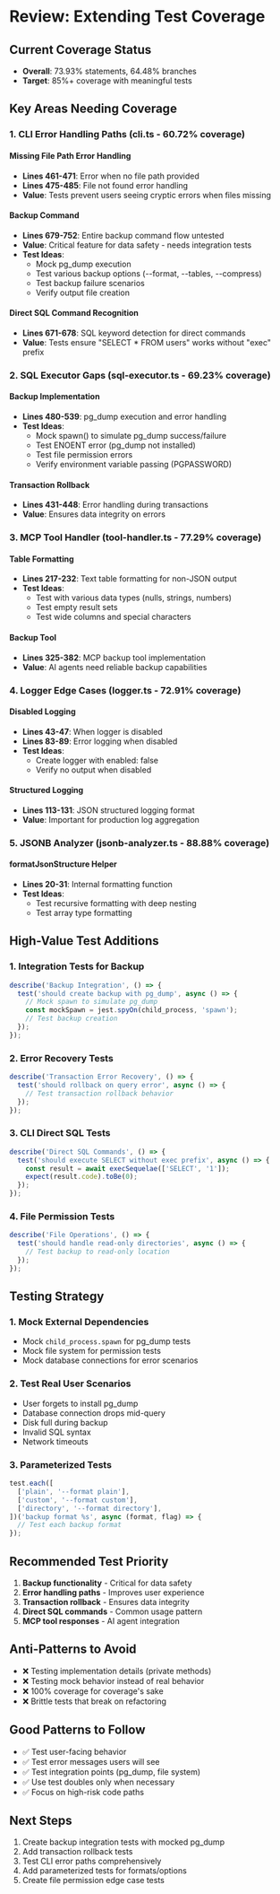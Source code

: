# Review: Extending Test Coverage

## Current Coverage Status
- **Overall**: 73.93% statements, 64.48% branches
- **Target**: 85%+ coverage with meaningful tests

## Key Areas Needing Coverage

### 1. CLI Error Handling Paths (cli.ts - 60.72% coverage)

#### Missing File Path Error Handling
- **Lines 461-471**: Error when no file path provided
- **Lines 475-485**: File not found error handling
- **Value**: Tests prevent users seeing cryptic errors when files missing

#### Backup Command
- **Lines 679-752**: Entire backup command flow untested
- **Value**: Critical feature for data safety - needs integration tests
- **Test Ideas**:
  - Mock pg_dump execution
  - Test various backup options (--format, --tables, --compress)
  - Test backup failure scenarios
  - Verify output file creation

#### Direct SQL Command Recognition
- **Lines 671-678**: SQL keyword detection for direct commands
- **Value**: Tests ensure "SELECT * FROM users" works without "exec" prefix

### 2. SQL Executor Gaps (sql-executor.ts - 69.23% coverage)

#### Backup Implementation
- **Lines 480-539**: pg_dump execution and error handling
- **Test Ideas**:
  - Mock spawn() to simulate pg_dump success/failure
  - Test ENOENT error (pg_dump not installed)
  - Test file permission errors
  - Verify environment variable passing (PGPASSWORD)

#### Transaction Rollback
- **Lines 431-448**: Error handling during transactions
- **Value**: Ensures data integrity on errors

### 3. MCP Tool Handler (tool-handler.ts - 77.29% coverage)

#### Table Formatting
- **Lines 217-232**: Text table formatting for non-JSON output
- **Test Ideas**:
  - Test with various data types (nulls, strings, numbers)
  - Test empty result sets
  - Test wide columns and special characters

#### Backup Tool
- **Lines 325-382**: MCP backup tool implementation
- **Value**: AI agents need reliable backup capabilities

### 4. Logger Edge Cases (logger.ts - 72.91% coverage)

#### Disabled Logging
- **Lines 43-47**: When logger is disabled
- **Lines 83-89**: Error logging when disabled
- **Test Ideas**:
  - Create logger with enabled: false
  - Verify no output when disabled

#### Structured Logging
- **Lines 113-131**: JSON structured logging format
- **Value**: Important for production log aggregation

### 5. JSONB Analyzer (jsonb-analyzer.ts - 88.88% coverage)

#### formatJsonStructure Helper
- **Lines 20-31**: Internal formatting function
- **Test Ideas**:
  - Test recursive formatting with deep nesting
  - Test array type formatting

## High-Value Test Additions

### 1. Integration Tests for Backup
```typescript
describe('Backup Integration', () => {
  test('should create backup with pg_dump', async () => {
    // Mock spawn to simulate pg_dump
    const mockSpawn = jest.spyOn(child_process, 'spawn');
    // Test backup creation
  });
});
```

### 2. Error Recovery Tests
```typescript
describe('Transaction Error Recovery', () => {
  test('should rollback on query error', async () => {
    // Test transaction rollback behavior
  });
});
```

### 3. CLI Direct SQL Tests
```typescript
describe('Direct SQL Commands', () => {
  test('should execute SELECT without exec prefix', async () => {
    const result = await execSequelae(['SELECT', '1']);
    expect(result.code).toBe(0);
  });
});
```

### 4. File Permission Tests
```typescript
describe('File Operations', () => {
  test('should handle read-only directories', async () => {
    // Test backup to read-only location
  });
});
```

## Testing Strategy

### 1. Mock External Dependencies
- Mock `child_process.spawn` for pg_dump tests
- Mock file system for permission tests
- Mock database connections for error scenarios

### 2. Test Real User Scenarios
- User forgets to install pg_dump
- Database connection drops mid-query
- Disk full during backup
- Invalid SQL syntax
- Network timeouts

### 3. Parameterized Tests
```typescript
test.each([
  ['plain', '--format plain'],
  ['custom', '--format custom'],
  ['directory', '--format directory'],
])('backup format %s', async (format, flag) => {
  // Test each backup format
});
```

## Recommended Test Priority

1. **Backup functionality** - Critical for data safety
2. **Error handling paths** - Improves user experience  
3. **Transaction rollback** - Ensures data integrity
4. **Direct SQL commands** - Common usage pattern
5. **MCP tool responses** - AI agent integration

## Anti-Patterns to Avoid

- ❌ Testing implementation details (private methods)
- ❌ Testing mock behavior instead of real behavior
- ❌ 100% coverage for coverage's sake
- ❌ Brittle tests that break on refactoring

## Good Patterns to Follow

- ✅ Test user-facing behavior
- ✅ Test error messages users will see
- ✅ Test integration points (pg_dump, file system)
- ✅ Use test doubles only when necessary
- ✅ Focus on high-risk code paths

## Next Steps

1. Create backup integration tests with mocked pg_dump
2. Add transaction rollback tests
3. Test CLI error paths comprehensively
4. Add parameterized tests for formats/options
5. Create file permission edge case tests
